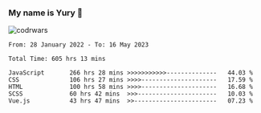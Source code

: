 ### My name is Yury 👋 
![codrwars](https://www.codewars.com/users/litury/badges/micro) 


<!--START_SECTION:waka-->

```text
From: 28 January 2022 - To: 16 May 2023

Total Time: 605 hrs 13 mins

JavaScript       266 hrs 28 mins >>>>>>>>>>>--------------   44.03 %
CSS              106 hrs 27 mins >>>>---------------------   17.59 %
HTML             100 hrs 58 mins >>>>---------------------   16.68 %
SCSS             60 hrs 42 mins  >>>----------------------   10.03 %
Vue.js           43 hrs 47 mins  >>-----------------------   07.23 %
```

<!--END_SECTION:waka-->

